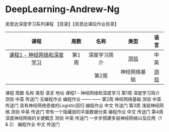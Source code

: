 # DeepLearning-Andrew-Ng
吴恩达深度学习系列课程
【目录】【吴恩达课后作业目录】

|        课程       |        周数       |       名称      |      类型      |      语言      | 
| :---------------: | :--------------: | :-------------: | :-----------: | :------------: |
| [课程1 - 神经网络和深度学习](https://mooc.study.163.com/learn/2001281002?tid=2403023003#/learn/announce) | 第1周 | 深度学习简介 | [测验](https://blog.csdn.net/u013733326/article/details/79862336) | 中英 |
||                                                                                                       | 第2周 | 神经网络基础 | [测验]((https://blog.csdn.net/u013733326/article/details/79865858)) | 中英 |



课程	周数	名称	类型	语言	地址
课程1 - 神经网络和深度学习	第1周	深度学习简介	测验	中英	传送门
无编程作业	编程作业	——	——
第2周	神经网络基础	测验	中英	传送门
具有神经网络思维的Logistic回归	编程作业	中文	传送门
第3周	浅层神经网络	测验	中英	传送门
带有一个隐藏层的平面数据分类	编程作业	中文	传送门
第4周	深度神经网络的关键概念	测验	中英	传送门
一步步搭建多层神经网络以及应用（1 & 2）	编程作业	中文	传送门
